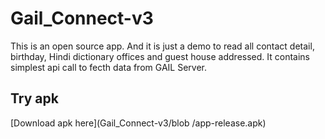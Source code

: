 # Gail_Connect-v3

This is an open source app. And it is just a demo to read all contact detail, birthday, Hindi dictionary offices and guest house addressed.
It contains simplest api call to fecth data from GAIL Server.

## Try apk
[Download apk here](Gail_Connect-v3/blob
/app-release.apk)


